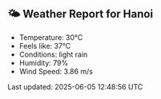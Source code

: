 <!-- WEATHER-START -->
## 🌤 Weather Report for Hanoi

- Temperature: 30°C
- Feels like: 37°C
- Conditions: light rain
- Humidity: 79%
- Wind Speed: 3.86 m/s

Last updated: 2025-06-05 12:48:56 UTC
<!-- WEATHER-END -->
